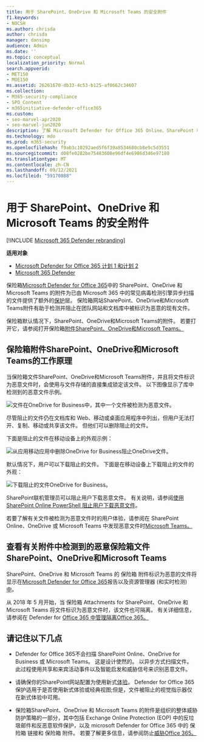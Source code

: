 ```yaml
---
title: 用于 SharePoint、OneDrive 和 Microsoft Teams 的安全附件
f1.keywords:
- NOCSH
ms.author: chrisda
author: chrisda
manager: dansimp
audience: Admin
ms.date: ''
ms.topic: conceptual
localization_priority: Normal
search.appverid:
- MET150
- MOE150
ms.assetid: 26261670-db33-4c53-b125-af0662c34607
ms.collection:
- M365-security-compliance
- SPO_Content
- m365initiative-defender-office365
ms.custom:
- seo-marvel-apr2020
- seo-marvel-jun2020
description: 了解 Microsoft Defender for Office 365 Online、SharePoint 和 OneDrive for Business 中的Microsoft Teams。
ms.technology: mdo
ms.prod: m365-security
ms.openlocfilehash: f9ab3c10292aed5f6f39a8534680cb8e9c5d3551
ms.sourcegitcommit: d08fe0282be75483608e96df4e6986d346e97180
ms.translationtype: MT
ms.contentlocale: zh-CN
ms.lasthandoff: 09/12/2021
ms.locfileid: "59170888"
---
```

# <a name="safe-attachments-for-sharepoint-onedrive-and-microsoft-teams"></a>用于 SharePoint、OneDrive 和 Microsoft Teams 的安全附件

[!INCLUDE [Microsoft 365 Defender rebranding](../includes/microsoft-defender-for-office.md)]

**适用对象**
- [Microsoft Defender for Office 365 计划 1 和计划 2](defender-for-office-365.md)
- [Microsoft 365 Defender](../defender/microsoft-365-defender.md)

保险箱[Microsoft Defender for Office 365](whats-new-in-defender-for-office-365.md)中的 SharePoint、OneDrive 和 Microsoft Teams 的附件为已由 Microsoft 365 中的常见病毒检测引擎异步扫描的文件提供了额外的[保护](virus-detection-in-spo.md)层。 保险箱网站SharePoint、OneDrive和Microsoft Teams附件有助于检测并阻止在团队网站和文档库中被标识为恶意的现有文件。

保险箱默认情况下，SharePoint、OneDrive和Microsoft Teams的附件。 若要打开它，请参阅打开保险箱[附件SharePoint、OneDrive和Microsoft Teams。](turn-on-mdo-for-spo-odb-and-teams.md)

## <a name="how-safe-attachments-for-sharepoint-onedrive-and-microsoft-teams-works"></a>保险箱附件SharePoint、OneDrive和Microsoft Teams的工作原理

当保险箱文件SharePoint、OneDrive和Microsoft Teams附件，并且将文件标识为恶意文件时，会使用与文件存储的直接集成锁定该文件。 以下图像显示了库中检测到的恶意文件示例。

![文件在OneDrive for Business中，其中一个文件被检测为恶意文件。](../../media/2bba71cc-7ad1-4799-8b9d-d56f923db3a7.png)

尽管阻止的文件仍在文档库和 Web、移动或桌面应用程序中列出，但用户无法打开、复制、移动或共享该文件。 但他们可以删除阻止的文件。

下面是阻止的文件在移动设备上的外观示例：

![从应用移动应用中删除OneDrive for Business阻止OneDrive文件。](../../media/cb1c1705-fd0a-45b8-9a26-c22503011d54.png)

默认情况下，用户可以下载阻止的文件。 下面是在移动设备上下载阻止的文件的外观：

![下载阻止的文件OneDrive for Business。](../../media/be288a82-bdd8-4371-93d8-1783db3b61bc.png)

SharePoint联机管理员可以阻止用户下载恶意文件。 有关说明，请参阅[使用 SharePoint Online PowerShell 阻止用户下载恶意文件](turn-on-mdo-for-spo-odb-and-teams.md#step-2-recommended-use-sharepoint-online-powershell-to-prevent-users-from-downloading-malicious-files)。

若要了解有关文件被检测为恶意文件时的用户体验，请参阅在 SharePoint Online、OneDrive 或 Microsoft Teams 中发现恶意文件时[Microsoft Teams。](https://support.microsoft.com/office/01e902ad-a903-4e0f-b093-1e1ac0c37ad2)

## <a name="view-information-about-malicious-files-detected-by-safe-attachments-for-sharepoint-onedrive-and-microsoft-teams"></a>查看有关附件中检测到的恶意保险箱文件SharePoint、OneDrive和Microsoft Teams

SharePoint、OneDrive 和 Microsoft Teams 的 保险箱 附件标识为恶意的文件将显示在[Microsoft Defender for Office 365](view-reports-for-mdo.md)报告以及资源管理器 (和实时检测) [中](threat-explorer.md)。

从 2018 年 5 月开始，当 保险箱 Attachments for SharePoint、OneDrive 和 Microsoft Teams 将文件标识为恶意文件时，该文件也可隔离。 有关详细信息，请参阅在 Defender for [Office 365 中管理隔离Office 365。](manage-quarantined-messages-and-files.md#use-the-microsoft-365-defender-portal-to-manage-quarantined-files-in-defender-for-office-365)

## <a name="keep-these-points-in-mind"></a>请记住以下几点

- Defender for Office 365不会扫描 SharePoint Online、OneDrive for Business 或 Microsoft Teams。 这是设计使然的。 以异步方式扫描文件。 此过程使用共享和来宾活动事件以及智能启发和威胁信号来识别恶意文件。

- 请确保你的SharePoint网站配置为使用新式[体验](/sharepoint/guide-to-sharepoint-modern-experience)。 Defender for Office 365 保护适用于是否使用新式体验或经典视图;但是，文件被阻止的视觉指示器仅在新式体验中可用。

- 保险箱SharePoint、OneDrive 和 Microsoft Teams 的附件是组织的整体威胁防护策略的一部分，其中包括 Exchange Online Protection (EOP) 中的反垃圾邮件和反恶意软件保护，以及 microsoft Defender for Office 365 中的 保险箱 链接和 保险箱 附件。 若要了解更多信息，请参阅防止[威胁Office 365。](protect-against-threats.md)
